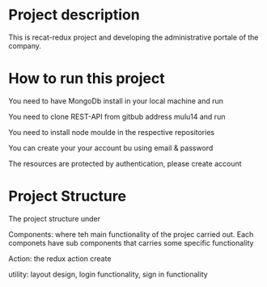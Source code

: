 <h1>Project description </h1>
<p>This is recat-redux project and developing the administrative portale of the company. </p>


<h1>How to run this project</h1>
<p>You need to have MongoDb install in your local machine and run</p>
<p>You need to clone REST-API from gitbub address mulu14 and run</p>
<p>You need to install node moulde in the respective repositories</p>
<p>You can create your your account bu using  email & password</p>
<p> The resources are protected by authentication, please create account  </p> 

<h1> Project Structure </h1>
<p>The project structure under</p>
<p>Components: where teh main functionality of the projec carried out. Each componets have sub components that carries some specific functionality <p/> 
<p>Action: the redux action create </p>
<p> utility: layout design, login functionality, sign in functionality  <p> 



